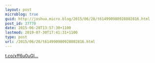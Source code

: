 ```yaml
---
layout: post
microblog: true
guid: http://joshua.micro.blog/2015/06/28/t614990980928802816.html
post_id: 37770
date: 2015-06-28T13:57:30+1100
lastmod: 2019-07-30T17:41:31+1100
type: post
url: /2015/06/28/t614990980928802816.html
---
```

[t.co/xff6u0uGl...](http://t.co/xff6u0uGlM)
